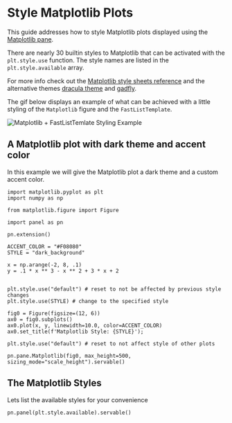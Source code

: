 # Style Matplotlib Plots

This guide addresses how to style Matplotlib plots displayed using the [Matplotlib pane](../../../examples/reference/panes/Matplotlib.ipynb).

There are nearly 30 builtin styles to Matplotlib that can be activated with the `plt.style.use` function. The style names are listed in the `plt.style.available` array.

For more info check out the [Matplotlib style sheets reference](https://matplotlib.org/stable/gallery/style_sheets/style_sheets_reference.html) and the alternative themes [dracula theme](https://draculatheme.com/matplotlib) and [gadfly](https://towardsdatascience.com/a-new-plot-theme-for-matplotlib-gadfly-2cffc745ff84).

The gif below displays an example of what can be achieved with a little styling of the `Matplotlib` figure and the `FastListTemplate`.

![Matplotlib + FastListTemlate Styling Example](https://assets.holoviews.org/panel/thumbnails/gallery/styles/matplotlib-styles.gif)

## A Matplotlib plot with dark theme and accent color

In this example we will give the Matplotlib plot a dark theme and a custom accent color.

```{pyodide}
import matplotlib.pyplot as plt
import numpy as np

from matplotlib.figure import Figure

import panel as pn

pn.extension()

ACCENT_COLOR = "#F08080"
STYLE = "dark_background"

x = np.arange(-2, 8, .1)
y = .1 * x ** 3 - x ** 2 + 3 * x + 2


plt.style.use("default") # reset to not be affected by previous style changes
plt.style.use(STYLE) # change to the specified style

fig0 = Figure(figsize=(12, 6))
ax0 = fig0.subplots()
ax0.plot(x, y, linewidth=10.0, color=ACCENT_COLOR)
ax0.set_title(f'Matplotlib Style: {STYLE}');

plt.style.use("default") # reset to not affect style of other plots

pn.pane.Matplotlib(fig0, max_height=500, sizing_mode="scale_height").servable()
```

## The Matplotlib Styles

Lets list the available styles for your convenience

```{pyodide}
pn.panel(plt.style.available).servable()
```
